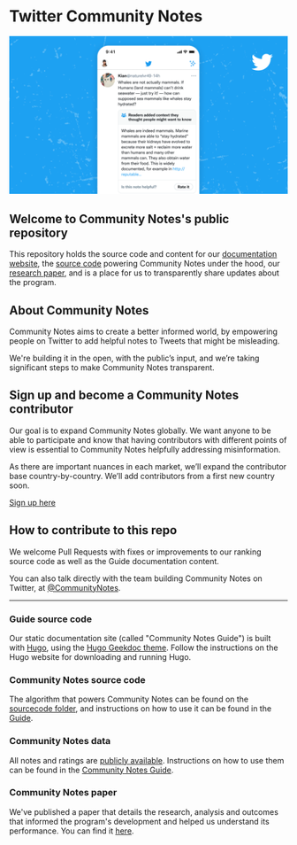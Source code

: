 # Twitter Community Notes

![](/static/images/help-rate-this-note-expanded.png)

## Welcome to Community Notes's public repository

This repository holds the source code and content for our [documentation website](https://twitter.github.io/communitynotes/), the [source code](https://github.com/twitter/communitynotes/tree/main/static/sourcecode) powering Community Notes under the hood, our [research paper](https://github.com/twitter/communitynotes/blob/main/birdwatch_paper_2022_10_27.pdf), and is a place for us to transparently share updates about the program.

## About Community Notes

Community Notes aims to create a better informed world, by empowering people on Twitter to add helpful notes to Tweets that might be misleading.

We're building it in the open, with the public’s input, and we’re taking significant steps to make Community Notes transparent.

## Sign up and become a Community Notes contributor

Our goal is to expand Community Notes globally. We want anyone to be able to participate and know that having contributors with different points of view is essential to Community Notes helpfully addressing misinformation.

As there are important nuances in each market, we’ll expand the contributor base country-by-country. We’ll add contributors from a first new country soon.

[Sign up here](https://twitter.com/i/flow/join-birdwatch)

## How to contribute to this repo

We welcome Pull Requests with fixes or improvements to our ranking source code as well as the Guide documentation content.

You can also talk directly with the team building Community Notes on Twitter, at [@CommunityNotes](https://twitter.com/communitynotes).

---

### Guide source code

Our static documentation site (called "Community Notes Guide") is built with [Hugo](https://gohugo.io/), using the [Hugo Geekdoc theme](https://github.com/thegeeklab/hugo-geekdoc). Follow the instructions on the Hugo website for downloading and running Hugo.

### Community Notes source code

The algorithm that powers Community Notes can be found on the [sourcecode folder](https://github.com/twitter/communitynotes/tree/main/static/sourcecode), and instructions on how to use it can be found in the [Guide](https://twitter.github.io/communitynotes/note-ranking-code/).

### Community Notes data

All notes and ratings are [publicly available](https://twitter.com/i/communitynotes/download-data). Instructions on how to use them can be found in the [Community Notes Guide](https://twitter.github.io/communitynotes/download-data/).

### Community Notes paper

We've published a paper that details the research, analysis and outcomes that informed the program's development and helped us understand its performance. You can find it [here](https://github.com/twitter/communitynotes/blob/main/birdwatch_paper_2022_10_27.pdf).
